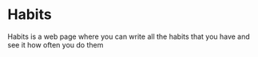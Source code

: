 ﻿# Habits
Habits is a web page where you can write all the habits that you have and see it how often you do them

